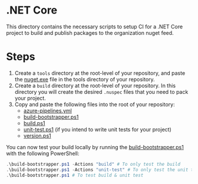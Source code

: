 # .NET Core
This directory contains the necessary scripts to setup CI for a .NET Core project to build and publish packages to the organization nuget feed.

# Steps
1. Create a `tools` directory at the root-level of your repository, and paste the [nuget.exe](nuget.exe) file in the tools directory of your repository.
2. Create a `build` directory at the root-level of your repository. In this directory you will create the desired `.nuspec` files that you need to pack your project.
3. Copy and paste the following files into the root of your repository:
    * [azure-pipelines.yml](azure-pipelines.yml)
    * [build-bootstrapper.ps1](build-bootstrapper.ps1)
    * [build.ps1](build.ps1)
    * [unit-test.ps1](unit-test.ps1) (if you intend to write unit tests for your project)
    * [version.ps1](version.ps1)

You can now test your build locally by running the [build-bootstrapper.ps1](build-bootstrapper.ps1) with the following PowerShell:
``` PowerShell
.\build-bootstrapper.ps1 -Actions "build" # To only test the build
.\build-bootstrapper.ps1 -Actions "unit-test" # To only test the unit testing
.\build-bootstrapper.ps1 # To test build & unit test
```
